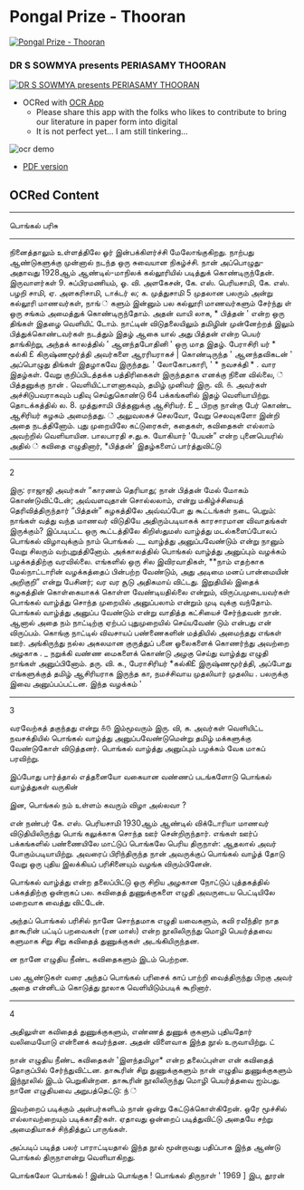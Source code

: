 
# Pongal Prize - Thooran



[![Pongal Prize - Thooran](https://img.youtube.com/vi/M09DuqG-qeI/0.jpg)](https://www.youtube.com/watch?v=M09DuqG-qeI)

### DR S SOWMYA presents PERIASAMY THOORAN

[![DR S SOWMYA presents PERIASAMY THOORAN](https://img.youtube.com/vi/MF1ZvuOjgQ8/0.jpg)](https://www.youtube.com/watch?v=MF1ZvuOjgQ8)


- OCRed with [OCR App](https://mohan-chinnappan-n2.github.io/2021/ai/ocr/ocr.html)
    - Please share this app with the folks who likes to contribute to bring our literature in paper form into digital
    - It is not perfect yet... I am still tinkering...

![ocr demo](img/ocr-1.png)

- [PDF version](img/PongalParisuThooran.pdf)

## OCRed Content
-----

பொங்கல்‌ பரிசு

------


நினைத்தாலும்‌ உள்ளத்திலே ஓர்‌ இன்பக்கிளர்ச்சி
மேலோங்குகிறது. நாற்பது ஆண்டுகளுக்கு முன்னால்‌ நடந்த
ஒரு சுவையான நிகழ்ச்சி. நான்‌ அப்பொழுது- அதாவது
1928ஆம்‌ ஆண்டில்‌-மாநிலக்‌ கல்லூரியில்‌ படித்துக்‌
கொண்டிருந்தேன்‌. இருவாளர்கள்‌ 9. சுப்பிரமணியம்‌,
ஓ. வி. அளகேசன்‌, கே. எஸ்‌. பெரியசாமி, கே. எஸ்‌. பழறி
சாமி, ஏ. அளகரிசாமி, டாக்டர்‌ ல; க. முத்துசாமி
5 முதலான பலரும்‌ அன்று கல்லூரி மாணவர்கள்‌, நாங்‌ ்‌
களும்‌ இன்னும்‌ பல கல்லூரி மாணவர்களும்‌ சேர்ந்து ள்‌
ஒரு சங்கம்‌ அமைத்துக்‌ கொண்டிருந்தோம்‌. அதன்‌ வாயி
லாக, * பித்தன்‌ ' என்ற ஒரு திங்கள்‌ இதழை வெளியிட்‌
டோம்‌. நாட்டின்‌ விடுதலையிலும்‌ தமிழின்‌ முன்னேற்றத்‌
இலும்‌ பித்துக்கொண்டவர்கள்‌ நடத்தும்‌ இதழ்‌ ஆகை
யால்‌ அது பித்தன்‌ என்ற பெயர்‌ தாங்கிற்று, அந்தக்‌
காலத்தில்‌ ' ஆனந்தபோதினி ' ஒரு மாத இதழ்‌. பேராசிரி
யர்‌ * கல்கி £ கிருஷ்ணமூர்த்தி அவர்களை ஆரரியராகச்‌ |
கொண்டிருந்த ' ஆனந்தவிகடன்‌ ' அப்பொழுது திங்கள்‌
இதழாகவே இருந்தது. ' லோகோபகாரி, ' * நவசக்தி *
. வார இதழ்கள்‌. வேறு குறிப்பிடத்தக்க பத்திரிகைகள்‌
இருந்ததாக எனக்கு நினை வில்லை, ்‌
பித்தனுக்கு நான்‌ . வெளியிட்டாளனாகவும்‌, தமிழ்‌
முனிவர்‌ இரு. வி. ௧. அவர்கள்‌ அச்சிடுபவராகவும்‌ பதிவு
செய்துகொண்டு 64 பக்கங்களில்‌ இதழ்‌ வெளியாயிற்று.
தொடக்கத்தில்‌ ல. 8. முத்துசாமி பித்தனுக்கு ஆசிரியர்‌. £
_ பிறகு நான்கு பேர்‌ கொண்ட ஆசிரியர்‌ கழகம்‌ அமைந்தது. ்‌
அலுவலகச்‌ செலவோ, வேறு செலவுகளோ இன்றி அதை
நடத்தினோம்‌. புது முறையிலே கட்டுரைகள்‌, கதைகள்‌,
கவிதைகள்‌ எல்லாம்‌ அவற்றில்‌ வெளியாயின. பாலபாரதி
ச.து.சு. யோகியார்‌ 'பேயன்‌” என்ற புனைபெயரில்‌ அதில்‌ ்‌
கவிதை எழுதினார்‌, *பித்தன்‌' இதழ்களைப்‌ பார்த்துவிட்டு

----
2

இரு: ராஜாஜி அவர்கள்‌ “காரணம்‌ தெரியாது; நான்‌
பித்தன்‌ மேல்‌ மோகம்‌ கொண்டுவிட்டேன்‌; அவ்வளவுதான்‌
சொல்லலாம்‌, என்று மகிழ்ச்சியைத்‌ தெரிவித்திருந்தார்‌
“பித்தன்‌” கழகத்திலே அவ்வப்போ து கூட்டங்கள்‌ நடை
பெறும்‌: நாங்கள்‌ வத்து வந்த மாணவர்‌ விடுதியே
அதிரும்படியாகக்‌ காரசாரமான விவாதங்கள்‌ இருக்கும்‌?
இப்படிபட்ட ஒரு கூட்டத்திலே கிறிஸ்துமஸ்‌ வாழ்த்து
மடல்களைப்போலப்‌ பொங்கல்‌ விழாவுக்கும்‌ நாம்‌ பொங்கல்‌ .__
வாழ்த்து அனுப்பவேண்டும்‌ என்று நானும்‌ வேறு சிலரும்‌
வற்புறுத்தினோம்‌. அக்காலத்தில்‌ பொங்கல்‌ வாழ்த்து
அனுப்பும்‌ வழக்கம்‌ பழக்கத்திற்கு வரவில்லை. எங்களில்‌
ஒரு சில இவிரவாதிகள்‌, **நாம்‌ எதற்காக மேல்நாட்டாரின்‌
வழக்கத்தைப்‌ பின்பற்ற வேண்டும்‌, அது அடிமை மனப்‌
பான்மையின்‌ அறிகுறி” என்று பேசினர்‌; வர வர சூடு
அதிகமாய்‌ விட்டது.
இறுதியில்‌ இதைக்‌ கழகத்தின்‌ கொள்கையாகக்‌ கொள்ள
வேண்டியதில்லை என்றும்‌, விருப்பமுடையவர்கள்‌ பொங்கல்‌
வாழ்த்து சொந்த முறையில்‌ அனுப்பலாம்‌ என்றும்‌ முடி
வுக்கு வந்தோம்‌. பொங்கல்‌ வாழ்த்து அனுப்ப வேண்டும்‌
என்று வாதித்த கட்சியைச்‌ சேர்ந்தவன்‌ நான்‌. ஆனால்‌
அதை நம்‌ நாட்டிற்கு ஏற்பப்‌ புதுமுறையில்‌ செய்யவேண்‌
டும்‌ என்பது என்‌ விருப்பம்‌.
கொங்கு நாட்டில்‌ விவசாயப்‌ பண்ணைகளின்‌ மத்தியில்‌
அமைந்தது எங்கள்‌ ஊர்‌. அங்கிருந்து நல்ல அகலமான
குருத்துப்‌ பனை ஓலைகளைக்‌ கொணர்ந்து அவற்றை அழகாக .
_ நறுக்கி வண்ண மைகளைக்‌ கொண்டு அழகு செய்து வாழ்த்து
எழுதி நாங்கள்‌ அனுப்பினோம்‌. தரு. வி. க., பேராசிரியர்‌
*கல்கி£ இருஷ்ணமூர்த்தி, அப்போது எங்களுக்குத்‌ தமிழ்‌
ஆசிரியராக இருந்த கா, நமச்சிவாய முதலியார்‌ முதலிய
. பலருக்கு இவை அனுப்பப்பட்டன. இந்த வழக்கம்‌ '

-----

3

வரவேற்கத்‌ தகுந்தது என்று ௧௫ இம்மூவரும்‌ இரு. வி, க.
அவர்கள்‌ வெளியிட்ட நவசக்தியில்‌ பொங்கல்‌ வாழ்த்து
அனுப்பவேண்டுமென்று தமிழ்‌ மக்களுக்கு வேண்டுகோள்‌
விடுத்தனர்‌. பொங்கல்‌ வாழ்த்து அனுப்பும்‌ பழக்கம்‌ வேக
மாகப்‌ பரவிற்று.

இப்போது பார்த்தால்‌ எத்தனையோ வகையான
வண்ணப்‌ படங்களோடு பொங்கல்‌ வாழ்த்துகள்‌ வருகின்‌

இன, பொங்கல்‌ நம்‌ உள்ளம்‌ கவரும்‌ விழா அல்லவா ?

என்‌ நண்பர்‌ கே. எஸ்‌. பெரியசாமி 1930ஆம்‌
ஆண்டில்‌ விக்டோரியா மாணவர்‌ விடுதியிலிருந்து பொங்‌
கலுக்காக சொந்த ஊர்‌ சென்றிருந்தார்‌. எங்கள்‌
ஊர்ப்‌ பக்கங்களில்‌ பண்ணையிலே மாட்டுப்‌ பொங்கலே
பெரிய திருநாள்‌: ஆதலால்‌ அவர்‌ போகும்படியாயிற்று.
அவரைப்‌ பிரிந்திருந்த நான்‌ அவருக்குப்‌ பொங்கல்‌ வாழ்த்‌
தோடு வேறு ஒரு புதிய இலக்கியப்‌ பரிசினையும்‌ வழங்க
விரும்பினேன்‌.

பொங்கல்‌ வாழ்த்து என்ற தலைப்பிட்டு ஒரு சிறிய
அழகான நோட்டுப்‌ புத்தகத்தில்‌ பக்கத்திற்கு ஒன்றாகப்‌ பல.
கவிதைத்‌ துணுக்குகளை எழுதி அவருடைய பெட்டியிலே
மறைவாக வைத்து விட்டேன்‌.

அந்தப்‌ பொங்கல்‌ பரிசில்‌ நானே சொந்தமாக எழுதி
யவைகளும்‌, கவி ரவீந்திர நாத தாகூரின்‌ பட்டிப்‌ பறவைகள்‌
(ரன மாஸ்‌) என்ற நூலிலிருந்து மொழி பெயர்த்தவை
களுமாக சிறு சிறு கவிதைத்‌ துணுக்குகள்‌ அடங்கியிருந்தன.

ன நானே எழுதிய நீண்ட கவிதைகளும்‌ இடம்‌ பெற்றன.

பல ஆண்டுகள்‌ வரை அந்தப்‌ பொங்கல்‌ பரிசைக்‌ காப்‌
பாற்றி வைத்திருந்து பிறகு அவர்‌ அதை என்னிடம்‌
கொடுத்து நூலாக வெளியிடும்படிக்‌ கூறினார்‌.

---
4

அதிலுள்ள கவிதைத்‌ துணுக்குகளும்‌, எண்ணத்‌ துணுக்‌
குகளும்‌ புதியதோர்‌ வலிமையோடு என்னைக்‌ கவர்ந்தன.
அதன்‌ விளைவாக இந்த நூல்‌ உருவாயிற்று. ட்‌

நான்‌ எழுதிய நீண்ட கவிதைகள்‌ 'இளந்தமிழா* என்ற
தலைப்புள்ள என்‌ கவிதைத்‌ தொகுப்பில்‌ சேர்ந்துவிட்டன.
தாகூரின்‌ சிறு துணுக்குகளும்‌ நான்‌ எழுதிய துணுக்குகளும்‌
இந்நூலில்‌ இடம்‌ பெறுகின்றன. தாகூரின்‌ நூலிலிருந்து
மொழி பெயர்த்தவை ஐம்பது. நானே எழுதியவை
அறுபத்தெட்டு: ந்‌ ்‌

இவற்றைப்‌ படிக்கும்‌ அன்பர்களிடம்‌ நான்‌ ஒன்று
கேட்டுக்கொள்கிறேன்‌. ஒரே மூச்சில்‌ எல்லாவற்றையும்‌
படிக்காதீர்கள்‌. ஏதாவது ஒன்றைப்‌ படித்துவிட்டு
அதையே சற்று அமைதியாகச்‌ சிந்தித்துப்‌ பாருங்கள்‌.

அப்படிப்‌ படித்த பலர்‌ பாராட்டியதால்‌ இந்த நூல்‌
மூன்றாவது பதிப்பாக இந்த ஆண்டு பொங்கல்‌ திருநாளன்று
வெளியாகிறது.

பொங்கலோ பொங்கல்‌ ! இன்பம்‌ பொங்குக !
பொங்கல்‌ திருநாள்‌ '
1969 ] இப, தூரன்‌